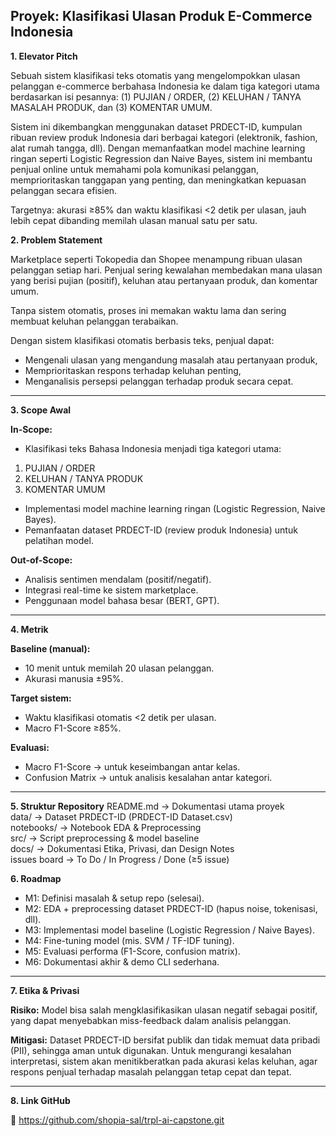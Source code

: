 Proyek: Klasifikasi Ulasan Produk E-Commerce Indonesia
-----------------------------------------------------------------------------------------------
**1. Elevator Pitch**

Sebuah sistem klasifikasi teks otomatis yang mengelompokkan ulasan pelanggan e-commerce berbahasa Indonesia ke dalam tiga kategori utama berdasarkan isi pesannya:
(1) PUJIAN / ORDER, 
(2) KELUHAN / TANYA MASALAH PRODUK, dan 
(3) KOMENTAR UMUM.

Sistem ini dikembangkan menggunakan dataset PRDECT-ID, kumpulan ribuan review produk Indonesia dari berbagai kategori (elektronik, fashion, alat rumah tangga, dll).
Dengan memanfaatkan model machine learning ringan seperti Logistic Regression dan Naive Bayes, sistem ini membantu penjual online untuk memahami pola komunikasi pelanggan, memprioritaskan tanggapan yang penting, dan meningkatkan kepuasan pelanggan secara efisien.

Targetnya: akurasi ≥85% dan waktu klasifikasi <2 detik per ulasan, jauh lebih cepat dibanding memilah ulasan manual satu per satu.

**2. Problem Statement**

Marketplace seperti Tokopedia dan Shopee menampung ribuan ulasan pelanggan setiap hari.
Penjual sering kewalahan membedakan mana ulasan yang berisi pujian (positif), keluhan atau pertanyaan produk, dan komentar umum.

Tanpa sistem otomatis, proses ini memakan waktu lama dan sering membuat keluhan pelanggan terabaikan.

Dengan sistem klasifikasi otomatis berbasis teks, penjual dapat:
- Mengenali ulasan yang mengandung masalah atau pertanyaan produk,
- Memprioritaskan respons terhadap keluhan penting,
- Menganalisis persepsi pelanggan terhadap produk secara cepat.
---------------------------------------------------------------------------
**3. Scope Awal**

**In-Scope:**
- Klasifikasi teks Bahasa Indonesia menjadi tiga kategori utama:
1. PUJIAN / ORDER
2. KELUHAN / TANYA PRODUK
3. KOMENTAR UMUM

- Implementasi model machine learning ringan (Logistic Regression, Naive Bayes).
- Pemanfaatan dataset PRDECT-ID (review produk Indonesia) untuk pelatihan model.

**Out-of-Scope:**
- Analisis sentimen mendalam (positif/negatif).
- Integrasi real-time ke sistem marketplace.
- Penggunaan model bahasa besar (BERT, GPT).

---------------------------------------------------------------------------
**4. Metrik**

**Baseline (manual):**
- 10 menit untuk memilah 20 ulasan pelanggan.
- Akurasi manusia ±95%.

**Target sistem:**
- Waktu klasifikasi otomatis <2 detik per ulasan.
- Macro F1-Score ≥85%.

**Evaluasi:**
- Macro F1-Score → untuk keseimbangan antar kelas.
- Confusion Matrix → untuk analisis kesalahan antar kategori.

----------------------------------------------------------------------------
**5. Struktur Repository**
README.md         → Dokumentasi utama proyek  
data/             → Dataset PRDECT-ID (PRDECT-ID Dataset.csv)  
notebooks/        → Notebook EDA & Preprocessing  
src/              → Script preprocessing & model baseline  
docs/             → Dokumentasi Etika, Privasi, dan Design Notes  
issues board      → To Do / In Progress / Done (≥5 issue)

**6. Roadmap**
- M1: Definisi masalah & setup repo (selesai).
- M2: EDA + preprocessing dataset PRDECT-ID (hapus noise, tokenisasi, dll).
- M3: Implementasi model baseline (Logistic Regression / Naive Bayes).
- M4: Fine-tuning model (mis. SVM / TF-IDF tuning).
- M5: Evaluasi performa (F1-Score, confusion matrix).
- M6: Dokumentasi akhir & demo CLI sederhana.
---------------------------------------------------------------------------
**7. Etika & Privasi**

**Risiko:**
Model bisa salah mengklasifikasikan ulasan negatif sebagai positif, yang dapat menyebabkan miss-feedback dalam analisis pelanggan.

**Mitigasi:**
Dataset PRDECT-ID bersifat publik dan tidak memuat data pribadi (PII), sehingga aman untuk digunakan.
Untuk mengurangi kesalahan interpretasi, sistem akan menitikberatkan pada akurasi kelas keluhan, agar respons penjual terhadap masalah pelanggan tetap cepat dan tepat.

-----------------------------------------------------------------------------
**8. Link GitHub**

🔗 https://github.com/shopia-sal/trpl-ai-capstone.git

